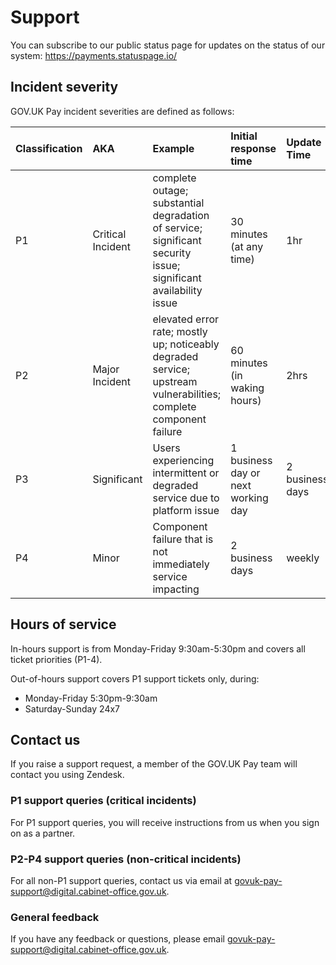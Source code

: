 # Support

You can subscribe to our public status page for updates on the status of our system:
https://payments.statuspage.io/

## Incident severity 

GOV.UK Pay incident severities are defined as follows:

| Classification | AKA | Example | Initial response time | Update Time |
| :--- | :--- | :--- | :--- | :--- |
| P1 | Critical Incident | complete outage; substantial degradation of service; significant security issue; significant availability issue  | 30 minutes (at any time) | 1hr |
| P2 | Major Incident | elevated error rate; mostly up; noticeably degraded service; upstream vulnerabilities; complete component failure | 60 minutes (in waking hours) | 2hrs |
| P3 | Significant | Users experiencing intermittent or degraded service due to platform issue | 1 business day or next working day | 2 business days |
| P4 | Minor | Component failure that is not immediately service impacting | 2 business days | weekly |

## Hours of service

In-hours support is from Monday-Friday 9:30am-5:30pm and covers all ticket priorities (P1-4). 

Out-of-hours support covers P1 support tickets only, during:

- Monday-Friday 5:30pm-9:30am
- Saturday-Sunday 24x7

## Contact us 

If you raise a support request, a member of the GOV.UK Pay team will contact you using
Zendesk.  

### P1 support queries (critical incidents)

For P1 support queries, you will receive instructions from us when you
sign on as a partner. 

### P2-P4 support queries (non-critical incidents) 

For all non-P1 support queries, contact us via email at
[govuk-pay-support@digital.cabinet-office.gov.uk](mailto:govuk-pay-support@digital.cabinet-office.gov.uk).

### General feedback 

If you have any feedback or questions, please email [govuk-pay-support@digital.cabinet-office.gov.uk](mailto:govuk-pay-support@digital.cabinet-office.gov.uk). 


